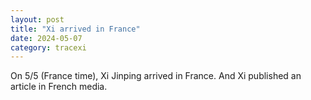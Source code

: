 ```yaml
---
layout: post
title: "Xi arrived in France"
date: 2024-05-07
category: tracexi
---
```


On 5/5 (France time), Xi Jinping arrived in France. And Xi published an article in French media. 

